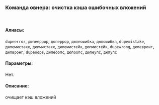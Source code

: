 ### **Команда овнера: очистка кэша ошибочных вложений**
<br>

#### **Алиасы**:
`dupeerror`, `дюпееррор`, `дюперрор`, `дюпеошибка`, `дюпошибка`, `dupemistake`, `дюпемистаке`, `дюпмистаке`, `дюпемистейк`, `дюпмистейк`, `dupewrong`, `дюпевронг`, `дюпвронг`, `dupeoops`, `дюпеоопс`, `дюпоопс`, `дюпеупс`, `дюпупс`


#### **Параметры**:
Нет.


#### **Описание**:
очищает кэш вложений
